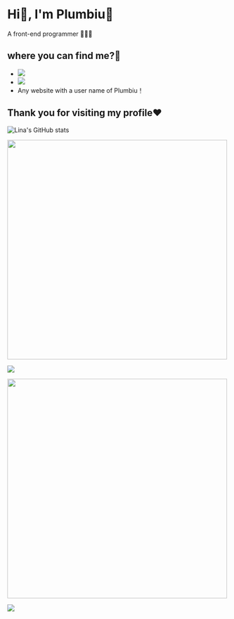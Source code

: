 # Hi👋, I'm Plumbiu🥰
A front-end programmer 🥵🥵🥵
## where you can find me?🤔
- [![](https://img.shields.io/badge/Blog-Plumbiuの小屋-black?logo=blog&color=blueviolet)](https://blog.plumbiu.club/)
- [![](https://img.shields.io/badge/Github-black?logo=github&logoColor=white&color=green)](https://github.com/Plumbiu)
- Any website with a user name of Plumbiu！

## Thank you for visiting my profile❤️

![Lina's GitHub stats](https://github-readme-stats.vercel.app/api?username=Plumbiu)

<img src="https://www.animatedimages.org/data/media/562/animated-line-image-0429.gif" width="500px">

![](https://github-readme-streak-stats.herokuapp.com/?user=Plumbiu)

<img src="https://www.animatedimages.org/data/media/562/animated-line-image-0429.gif" width="500px">

<a href="https://wakatime.com"><img src="https://wakatime.com/share/@43e688e8-255f-4966-9dfd-6b499237eefd/7d681c40-7fab-42b9-9472-ac026aa646af.png" /></a>
